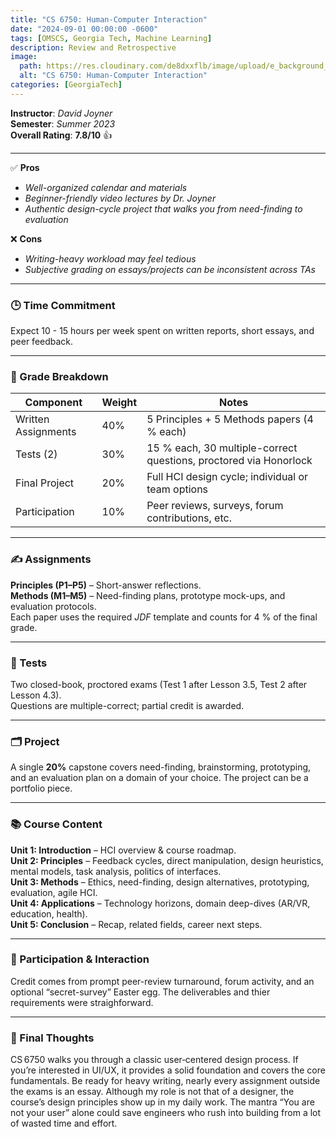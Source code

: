 ```yaml
---
title: "CS 6750: Human-Computer Interaction"
date: "2024-09-01 00:00:00 -0600"
tags: [OMSCS, Georgia Tech, Machine Learning]
description: Review and Retrospective
image:
  path: https://res.cloudinary.com/de8dxxflb/image/upload/e_background_removal/f_png/v1745382711/gatech_logo_q46ahl.jpg
  alt: "CS 6750: Human-Computer Interaction"
categories: [GeorgiaTech]
---
```


**Instructor**: *David Joyner*  
**Semester**: *Summer 2023*  
**Overall Rating**: **7.8/10** 👍

---

✅ **Pros**

- *Well-organized calendar and materials*  
- *Beginner-friendly video lectures by Dr. Joyner*  
- *Authentic design-cycle project that walks you from need-finding to evaluation*  

❌ **Cons**

- *Writing-heavy workload may feel tedious*  
- *Subjective grading on essays/projects can be inconsistent across TAs*  

---

### 🕒 Time Commitment

Expect 10 - 15 hours per week spent on written reports, short essays, and peer feedback.

---

### 📝 Grade Breakdown

| Component            | Weight | Notes                                                                 |
|----------------------|--------|-----------------------------------------------------------------------|
| Written Assignments  | 40%    | 5 Principles + 5 Methods papers (4 % each)                            |
| Tests (2)            | 30%    | 15 % each, 30 multiple-correct questions, proctored via Honorlock     |
| Final Project        | 20%    | Full HCI design cycle; individual or team options                     |
| Participation        | 10%    | Peer reviews, surveys, forum contributions, etc.                      |

---

### ✍️ Assignments

**Principles (P1–P5)** – Short-answer reflections.  
**Methods (M1–M5)** – Need-finding plans, prototype mock-ups, and evaluation protocols.  
Each paper uses the required *JDF* template and counts for 4 % of the final grade.

---

### 🧪 Tests

Two closed-book, proctored exams (Test 1 after Lesson 3.5, Test 2 after Lesson 4.3).  
Questions are multiple-correct; partial credit is awarded.

---

### 🗂 Project

A single **20%** capstone covers need-finding, brainstorming, prototyping, and an evaluation plan on a domain of your choice. The project can be a portfolio piece.

---

### 📚 Course Content

**Unit 1: Introduction** – HCI overview & course roadmap.  
**Unit 2: Principles** – Feedback cycles, direct manipulation, design heuristics, mental models, task analysis, politics of interfaces.  
**Unit 3: Methods** – Ethics, need-finding, design alternatives, prototyping, evaluation, agile HCI.  
**Unit 4: Applications** – Technology horizons, domain deep-dives (AR/VR, education, health).  
**Unit 5: Conclusion** – Recap, related fields, career next steps.

---

### 💬 Participation & Interaction

Credit comes from prompt peer-review turnaround, forum activity, and an optional “secret-survey” Easter egg. The deliverables and thier requirements were straighforward.

---

### 💭 Final Thoughts

CS 6750 walks you through a classic user‑centered design process. If you’re interested in UI/UX, it provides a solid foundation and covers the core fundamentals. Be ready for heavy writing, nearly every assignment outside the exams is an essay. Although my role is not that of a designer, the course’s design principles show up in my daily work. The mantra “You are not your user” alone could save engineers who rush into building from a lot of wasted time and effort.
